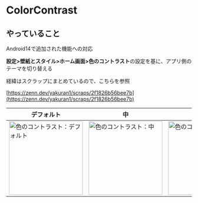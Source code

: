 # ColorContrast

## やっていること

Android14で追加された機能への対応

**設定>壁紙とスタイル>ホーム画面>色のコントラスト**の設定を基に、アプリ側のテーマを切り替える

経緯はスクラップにまとめているので、こちらを参照

[https://zenn.dev/yakuran1/scraps/2f1826b56bee7b](https://zenn.dev/yakuran1/scraps/2f1826b56bee7b)

|デフォルト|中|高|
|---|---|---|
|<img width="200" alt="色のコントラスト：デフォルト" src="https://github.com/user-attachments/assets/7e8eab5b-83bf-4b81-80e6-2c262a38ea38">|<img width="200" alt="色のコントラスト：中" src="https://github.com/user-attachments/assets/fef190ee-ad93-4fc7-9935-d511e1a65e60">|<img width="200" alt="色のコントラスト：高" src="https://github.com/user-attachments/assets/f2505825-a3ba-4632-9db8-8be90a2280ea">|
